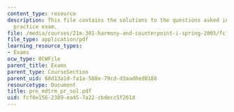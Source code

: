 ```yaml
---
content_type: resource
description: This file contains the solutions to the questions asked in pre midterm
  practice exam.
file: /media/courses/21m-301-harmony-and-counterpoint-i-spring-2005/fcf0e1562389ea457a22cbdecc5f261d_pre_mdtrm_pr_sol.pdf
file_type: application/pdf
learning_resource_types:
- Exams
ocw_type: OCWFile
parent_title: Exams
parent_type: CourseSection
parent_uid: 68d13a1d-fa1a-588e-79cd-d3aad0ed0188
resourcetype: Document
title: pre_mdtrm_pr_sol.pdf
uid: fcf0e156-2389-ea45-7a22-cbdecc5f261d
---
```


